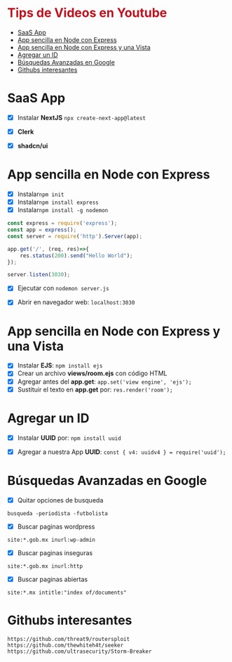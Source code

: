 <h1 style="color:#c1121f">Tips de Videos en Youtube</h1>

- [SaaS App](#saas-app)
- [App sencilla en Node con Express](#app-sencilla-en-node-con-express)
- [App sencilla en Node con Express y una Vista](#app-sencilla-en-node-con-express-y-una-vista)
- [Agregar un ID](#agregar-un-id)
- [Búsquedas Avanzadas en Google](#búsquedas-avanzadas-en-google)
- [Githubs interesantes](#githubs-interesantes)

# SaaS App

- [x] Instalar __NextJS__ ```npx create-next-app@latest```
- [x] __Clerk__
- [x] __shadcn/ui__


# App sencilla en Node con Express

- [x] Instalar```npm init```
- [x] Instalar```npm install express```
- [x] Instalar```npm install -g nodemon```

```javascript
const express = require('express');
const app = express();
const server = require('http').Server(app);

app.get('/', (req, res)=>{
    res.status(200).send("Hello World");
});

server.listen(3030);
```
- [x] Ejecutar con ```nodemon server.js```
- [x] Abrir en navegador web: ```localhost:3030```


# App sencilla en Node con Express y una Vista

- [x] Instalar __EJS__: ```npm install ejs```
- [x] Crear un archivo __views/room.ejs__ con código HTML
- [x] Agregar antes del __app.get__: ```app.set('view engine', 'ejs');```
- [x] Sustituir el texto en __app.get__ por: ```res.render('room');```

# Agregar un ID

- [x] Instalar __UUID__ por: ```npm install uuid```
- [x] Agregar a nuestra App __UUID__: ```const { v4: uuidv4 } = require('uuid');```





# Búsquedas Avanzadas en Google

- [x] Quitar opciones de busqueda

```busqueda -periodista -futbolista ```

- [x] Buscar paginas wordpress

```site:*.gob.mx inurl:wp-admin```

- [x] Buscar paginas inseguras

```site:*.gob.mx inurl:http```

- [x] Buscar paginas abiertas

```site:*.mx intitle:"index of/documents"```


# Githubs interesantes

```https://github.com/threat9/routersploit```
```https://github.com/thewhiteh4t/seeker```
```https://github.com/ultrasecurity/Storm-Breaker```







``` ```
``` ```
``` ```
``` ```
``` ```
``` ```
``` ```
``` ```






























